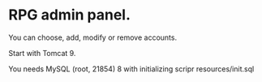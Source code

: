 # RPG admin panel.

You can choose, add, modify or remove accounts.

Start with Tomcat 9.

You needs MySQL (root, 21854) 8 with initializing scripr resources/init.sql
